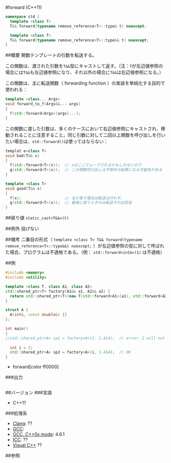 #forward (C++11)
```cpp
namespace std {
  template <class T>
  T&& forward(typename remove_reference<T>::type& t) noexcept;

  template <class T>
  T&& forward(typename remove_reference<T>::type&& t) noexcept;
}
```

##概要
関数テンプレートの引数を転送する。

この関数は、渡された引数を`T&&`型にキャストして返す。（注：`T`が左辺値参照の場合には`T&&`も左辺値参照になり、それ以外の場合に`T&&`は右辺値参照になる。）

この関数は、主に転送関数（ forwarding function ）の実装を単純化する目的で使われる：

```cpp
template <class... Args>
void forward_to_f(Args&&... args)
{
  f(std::forward<Args>(args)...);
}
```

この関数に渡した引数は、多くのケースにおいて右辺値参照にキャストされ、移動されることに注意すること。同じ引数に対して二回以上関数を呼び出しを行いたい場合は、`std::forward()`は使ってはならない：

```cpp
templat e<class T>
void bad(T&& x)
{
  f(std::forward<T>(x));  // xはここでムーブされるかもしれないので
  g(std::forward<T>(x));  // この関数呼び出しは予想外の結果になる可能性がある
}

template <class T>
void good(T&& x)
{
  f(x);                   // まだ使う場合は転送は行わず、
  g(std::forward<T>(x));  // 最後に使うときのみ転送すれば安全
}
```

##戻り値
`static_cast<T&&>(t)`


##例外
投げない


##備考
二番目の形式（ `template <class T> T&& forward(typename remove_reference<T>::type&&) noexcept;` ）が左辺値参照の型に対して呼ばれた場合、プログラムは不適格である。（例： `std::forward<int&>(1)` は不適格）


##例
```cpp
#include <memory>
#include <utility>

template <class T, class A1, class A2>
std::shared_ptr<T> factory(A1&& a1, A2&& a2) {
  return std::shared_ptr<T>(new T(std::forward<A1>(a1), std::forward<A2>(a2)));
}

struct A {
  A(int&, const double&) {}
};

int main()
{
//std::shared_ptr<A> sp1 = factory<A>(2, 1.414);  // error: 2 will not bind to int&
  
  int i = 2;
  std::shared_ptr<A> sp2 = factory<A>(i, 1.414);  // OK
}
```
* forward[color ff0000]

###出力
```
```

##バージョン
###言語
- C++11

###処理系
- [Clang](/implementation.md#clang): ??
- [GCC](/implementation.md#gcc): 
- [GCC, C++0x mode](/implementation.md#gcc): 4.6.1
- [ICC](/implementation.md#icc): ??
- [Visual C++](/implementation.md#visual_cpp) ??


##参照


